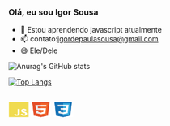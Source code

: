 ### Olá, eu sou Igor Sousa

- 🌱 Estou aprendendo javascript atualmente
- 📫 contato:igordepaulasousa@gmail.com
- 😄 Ele/Dele

![Anurag's GitHub stats](https://github-readme-stats.vercel.app/api?username=igordepaulasousa&show_icons=true&theme=dark)

[![Top Langs](https://github-readme-stats.vercel.app/api/top-langs/?username=igordepaulasousa&layout=compact&theme=dark)](https://github.com/anuraghazra/github-readme-stats)

<div style="display: inline_block"><br>
  <img align="center" alt="igor-Js" height="30" width="40" src="https://raw.githubusercontent.com/devicons/devicon/master/icons/javascript/javascript-plain.svg">
  <img align="center" alt="igor-HTML" height="30" width="40" src="https://raw.githubusercontent.com/devicons/devicon/master/icons/html5/html5-original.svg">
  <img align="center" alt="igor-CSS" height="30" width="40" src="https://raw.githubusercontent.com/devicons/devicon/master/icons/css3/css3-original.svg">
</div>

